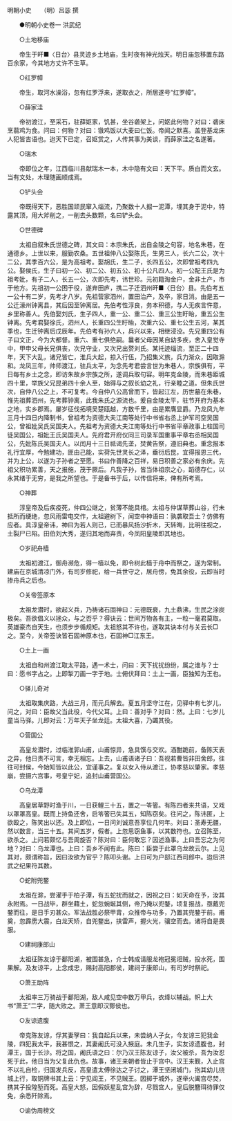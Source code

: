 <!-- { "loadSidebar": true } -->
明朝小史　　（明）吕毖 撰 

　　●明朝小史卷一 洪武纪 

　　○土地移庙 

　　帝生于旰■〈日台〉县灵迹乡土地庙，生时夜有神光烛天。明日庙忽移置东路百余家，今其地方丈许不生草。 

　　○红罗幛 

　　帝生，取河水澡浴，忽有红罗浮来，遂取衣之，所居遂号“红罗幛”。 

　　○薛家洼 

　　帝初渡江，至采石，驻薛妪家，饥甚，坐谷砻架上，问妪此何物？对曰：砻床烹蒻鸡为食。问曰：何物？对曰：镦鸡饭以大麦曰仁饭。帝闻之默喜。盖登基龙床人犯皆吉语也。迨天下已定，召妪赏之，人传其事为美谈，而薛家洼之名遂著。 

　　○瑞木 

　　帝即位之年，江西临川县献瑞木一本，木中隐有文曰：天下平。质白而文玄。当有文处，木理随画顺成焉。 

　　○铲头会 

　　帝既得天下，恶胜国顽民窜入缁流，乃聚数十人掘一泥潭，埋其身于泥中，特露其顶，用大斧削之，一削去头数颗，名曰铲头会。 

　　○世德碑 

　　太祖自叙朱氏世德之碑，其文曰：本宗朱氏，出自金陵之句容，地名朱巷，在通德乡。上世以来，服勤农桑。五世祖仲八公娶陈氏，生男三人，长六二公，次十二公，其季百六公，是为高祖考。娶胡氏，生二子，长四五公，次即曾祖考四九公。娶侯氏，生子曰初一公、初二公、初五公、初十公凡四人。初一公配王氏是为祖考妣，有子二人，长五一公，次即先考，讳世珍。元初籍淘金户，金非土产，市于他方。先祖初一公困于役，遂弃田庐，携二子迁泗州旰■〈日台〉县。先伯考五一公十有二岁，先考才八岁。先祖营家泗州，置田治产，及卒，家日消。由是五一公迁濠州钟离县，其后因至钟离居。先伯考性淳良，务本积德，与人无疾言忤意，乡里称善人。先伯娶刘氏，生子四人，重一公、重二公、重三公生盱眙，重五公生钟离。先考君娶徐氏，泗州人，长重四公生盱眙，次重六公、重七公生五河，某其季也，生迁钟离后戊辰年。先伯考有孙六人，兵兴以来，相继浸没。先兄重四公有子曰文正，今为大都督。重六、重七俱绝嗣。曩者父母因某自幼多疾，舍入皇觉寺中，甲申父母长兄俱丧，次兄守业，又次兄出赘刘氏。某托迹缁流，至正二十四年，天下大乱，诸兄皆亡，淮兵大起，掠入行伍，乃招集义旅，兵力渐众，因取滁和。龙凤三年，帅师渡江，驻兵太平，为念先考君尝言世为朱巷人，宗族俱有，平日每有乡土之念，即访朱故乡宗族之所，遂调兵取句容。明年克金陵，而朱巷距城四十里，举族父兄昆弟四十余人至，始得与之叙长幼之礼，行亲睦之道。但朱氏世次，自仲八公之上，不可复考。今自仲八公高曾而下，皆起江左，历世墓在朱巷，惟先祖葬泗州，先考葬钟离，此我朱氏之源流也。爰自金陵太平，驻节开府为基本之地，实乡郡焉。屡岁征伐拓境吴楚瓯越，方数千里，由是累膺显爵。乃龙凤九年三月十四日内降制书，曾祖考为资德大夫江南等处行中书省右丞上护军司空吴国公，曾祖妣吴氏吴国夫人。先祖考为资德大夫江南等处行中书省平章政事上柱国司徒吴国公，祖妣王氏吴国夫人。先府君开府仪同三司录军国重事平章右丞相吴国公，先妣陈氏吴国夫人。以闰月十三日祗谒先垄，焚黄告祭，遵旧典也。重念报本礼行宜厚，今勉建功，匪由己能，实荷先世灵长之泽，垂衍后昆，宜得报恩三代，并为上公，以遂为子孙者之至愿。书曰作善降之百祥，易日积善之家必有余庆。先祖父积功累善，天之报施，茂于厥后。凡我子孙，皆当体祖宗之心，蹈德存仁，以永其绪于无穷，是我之所望也。于是备书于后，以传信将来，俾有所考焉。 

　　○神葬 

　　淳皇帝及后疾疫死，仲四公继之，贫薄不能具棺。太祖与仲谋草葬山谷，行未抵所而绠绝，忽风雨雷电交作，太祖避树下，闻空中神语曰：孰袭取吾土？仿佛有应者。具淳皇帝讳，神曰为若人则已，已而暴风扬沙折木，天转晦，比明往视之，土裂尸已陷。田伯刘大秀，遂归其地而弃责，今凤阳皇陵即其地也。 

　　○岁祀舟樯 

　　太祖初渡江，御舟濒危，得一樯以免，即令树此樯于舟中而祭之，遂为常制。建庙在京城清凉门外，有司岁修祀，给一兵世守之，居舟傍，免其余役，云即当时掺舟兵之后也。 

　　○关帝签原本 

　　太祖龙潜时，欲起义兵，乃祷诸石固神曰：元德既衰，九土鼎沸，生民之涂炭极矣。吾欲倡义以拯众，与之否乎？得诀云：世间万物各有主，一粒一毫君莫取。英雄豪杰自天生，也须步步循规矩。太祖怒其不许也，遂取其诀本付与关云长□之。至今，关帝签诀皆石固神原本也，石固神□江东王。 

　　○土上一画 

　　太祖自和州渡江取太平路，遇一术士，问曰：天下扰扰纷纷，属之谁与？士曰：愿书字占之。上即掣刀画一字于地。士俯伏拜曰：土上一画，臣独知为王也。 

　　○驿儿奇对 

　　太祖取集庆路，大战三月，而元兵解去。夏五月坚守江在，见驿中有七岁儿，问之，对曰：臣故父当此役，今代父耳。上曰：善对乎？对曰：然。上曰：七岁儿童当马驿。儿即对云：万年天子坐龙廷。太祖大喜，乃蠲其役。 

　　○营国公 

　　高皇龙潜时，过临淮郭山甫，山甫惊异，急具馔与交欢。酒酣跪前，备陈天表之异，他日贵不可言，幸无相忘。上去，山甫语诸子曰：吾视若曹皆非田舍郎，往往可封侯，今始知皆以此公，宜谨事之。复以女入侍从渡江，协孝慈以肇家。孝慈崩，尝摄六宫事，号皇宁妃，追封山甫营国公。 

　　○乌龙潭 

　　高皇居草野时渔于川，一日获鲤三十五，置之一笭箵。有陈四者来共语，又戏以罩罩高皇。既而上持鱼还舍，启笭箵已失其五，知陈窃矣。往问之，陈讳匿，上欲殴之，陈笑出以还。及上即位，一日问刘诚意吾享位几何年。刘曰：圣寿无疆，然以数言，当三十五。其间五岁，假者。上忽思窃鱼事，以其数符也。立召陈至，欲杀之。上问若颇忆与吾周旋否？陈对曰：臣何敢忘？因述渔事。上曰吾忘之为何地？对曰：乌龙潭也。上曰：吾乡不闻有此。陈曰：臣尝于此罩乌龙故云尔。上见其对，颇谓称旨，因曰汝欲为官乎？陈叩头谢。上曰可为户部江西司郎中。迨后洪武之纪果符其数。 

　　○蛇附兜鍪 

　　太祖在滁，尝濯手于柏子潭，有五蛇扰而就之，因祝之曰：如天命在予，汝其永附焉。一日战毕，群坐藉土，蛇忽蜿蜒其侧，帝乃掩以兜鍪，顷复报战，亟戴兜鍪而往，是日手刃甚众。军法战胜必祭甲胄，众推帝与功多，乃置其兜鍪于前。甫奠，忽霹雳大震，白龙天矫，自兜鍪出，挟雷声，握火光，骧空而去。诸将自是畏服。 

　　○建祠康郎山 

　　太祖征陈友谅于鄱阳湖，被围甚急，介士韩成请服龙袍冠冕诳贼，投水死，围果解。及友谅平，上念成忠，赐封高阳郡侯，建祠于康郎山，有司岁时祭祀。 

　　○萧王助阵 

　　太祖率三万骑战于鄱阳湖，敌人咸见空中数万甲兵，衣绛以辅战。帜上大书“萧王”二字，随大败之。萧王意即汉酂侯也。 

　　○友谅遗腹 

　　帝克陈友谅，俘其妻孥曰：我自起兵以来，未尝纳人子女，今友谅三犯我金陵，四犯我太平，我甚恨之，其妻阇氏可没入掖庭。未几生子，实友谅遗腹也，封潭王，国于长沙。将之国，阇氏语之曰：尔乃汉王陈友谅子，汝父被杀，吾为汝忍死于此，他日当为父复此仇也。故事，诸王来朝者皆止于宫中。汉王来觐，入止宫不以礼自检，归国发兵反，高皇遣太傅徐达之子讨之，潭王坚闭城门，抱其幼儿绕城上行，取铜牌书其上云：宁见阎王，不见贼王。因掷于城外，遂举火阖宫尽焚，携其子投隍堑而死。高皇大怒，因假妖星乱宫为辞，尽戮宫人，皇后脱簪珥待罪仅免，余悉歼除焉。 

　　○谕伪周榜文 

